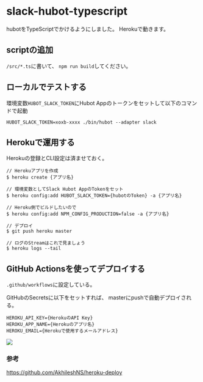 # slack-hubot-typescript

hubotをTypeScriptでかけるようにしました。
Herokuで動きます。

## scriptの追加
`/src/*.ts`に書いて、
`npm run build`してください。

## ローカルでテストする
環境変数`HUBOT_SLACK_TOKEN`にHubot Appのトークンをセットして以下のコマンドで起動
```
HUBOT_SLACK_TOKEN=xoxb-xxxx ./bin/hubot --adapter slack
```

## Herokuで運用する
Herokuの登録とCLI設定は済ませておく。
```
// Herokuアプリを作成
$ heroku create {アプリ名}

// 環境変数としてSlack Hubot AppのTokenをセット
$ heroku config:add HUBOT_SLACK_TOKEN={hubotのToken} -a {アプリ名}

// Heroku側でビルドしたいので
$ heroku config:add NPM_CONFIG_PRODUCTION=false -a {アプリ名}

// デプロイ
$ git push heroku master

// ログのStreamはこれで見ましょう
$ heroku logs --tail
```

## GitHub Actionsを使ってデプロイする
`.github/workflows`に設定している。

GitHubのSecretsに以下をセットすれば、
masterにpushで自動デプロイされる。
```
HEROKU_API_KEY={HerokuのAPI Key}
HEROKU_APP_NAME={Herokuのアプリ名}
HEROKU_EMAIL={Herokuで使用するメールアドレス}
```
![](https://i.gyazo.com/832e7cbb44f394084d88efcd3df98d8e.png)
### 参考
https://github.com/AkhileshNS/heroku-deploy
